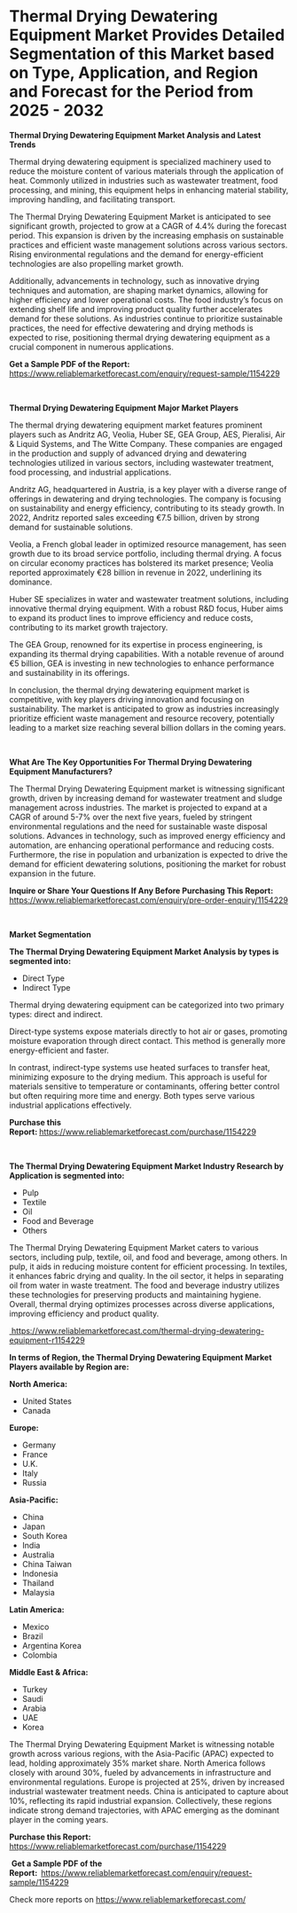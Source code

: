 <p><h1>Thermal Drying Dewatering Equipment Market Provides Detailed Segmentation of this Market based on Type, Application, and Region and Forecast for the Period from 2025 - 2032</h1></p><p><strong>Thermal Drying Dewatering Equipment Market Analysis and Latest Trends</strong></p>
<p><p>Thermal drying dewatering equipment is specialized machinery used to reduce the moisture content of various materials through the application of heat. Commonly utilized in industries such as wastewater treatment, food processing, and mining, this equipment helps in enhancing material stability, improving handling, and facilitating transport. </p><p>The Thermal Drying Dewatering Equipment Market is anticipated to see significant growth, projected to grow at a CAGR of 4.4% during the forecast period. This expansion is driven by the increasing emphasis on sustainable practices and efficient waste management solutions across various sectors. Rising environmental regulations and the demand for energy-efficient technologies are also propelling market growth. </p><p>Additionally, advancements in technology, such as innovative drying techniques and automation, are shaping market dynamics, allowing for higher efficiency and lower operational costs. The food industry’s focus on extending shelf life and improving product quality further accelerates demand for these solutions. As industries continue to prioritize sustainable practices, the need for effective dewatering and drying methods is expected to rise, positioning thermal drying dewatering equipment as a crucial component in numerous applications.</p></p>
<p><strong>Get a Sample PDF of the Report:&nbsp;</strong> <a href="https://www.reliablemarketforecast.com/enquiry/request-sample/1154229?utm_campaign=2603&utm_medium=2&utm_source=Github&utm_content=ia&utm_term=12042025&utm_id=thermal-drying-dewatering-equipment">https://www.reliablemarketforecast.com/enquiry/request-sample/1154229</a></p>
<p>&nbsp;</p>
<p><strong>Thermal Drying Dewatering Equipment Major Market Players</strong></p>
<p><p>The thermal drying dewatering equipment market features prominent players such as Andritz AG, Veolia, Huber SE, GEA Group, AES, Pieralisi, Air & Liquid Systems, and The Witte Company. These companies are engaged in the production and supply of advanced drying and dewatering technologies utilized in various sectors, including wastewater treatment, food processing, and industrial applications.</p><p>Andritz AG, headquartered in Austria, is a key player with a diverse range of offerings in dewatering and drying technologies. The company is focusing on sustainability and energy efficiency, contributing to its steady growth. In 2022, Andritz reported sales exceeding €7.5 billion, driven by strong demand for sustainable solutions.</p><p>Veolia, a French global leader in optimized resource management, has seen growth due to its broad service portfolio, including thermal drying. A focus on circular economy practices has bolstered its market presence; Veolia reported approximately €28 billion in revenue in 2022, underlining its dominance.</p><p>Huber SE specializes in water and wastewater treatment solutions, including innovative thermal drying equipment. With a robust R&D focus, Huber aims to expand its product lines to improve efficiency and reduce costs, contributing to its market growth trajectory.</p><p>The GEA Group, renowned for its expertise in process engineering, is expanding its thermal drying capabilities. With a notable revenue of around €5 billion, GEA is investing in new technologies to enhance performance and sustainability in its offerings.</p><p>In conclusion, the thermal drying dewatering equipment market is competitive, with key players driving innovation and focusing on sustainability. The market is anticipated to grow as industries increasingly prioritize efficient waste management and resource recovery, potentially leading to a market size reaching several billion dollars in the coming years.</p></p>
<p>&nbsp;</p>
<p><strong>What Are The Key Opportunities For Thermal Drying Dewatering Equipment Manufacturers?</strong></p>
<p><p>The Thermal Drying Dewatering Equipment market is witnessing significant growth, driven by increasing demand for wastewater treatment and sludge management across industries. The market is projected to expand at a CAGR of around 5-7% over the next five years, fueled by stringent environmental regulations and the need for sustainable waste disposal solutions. Advances in technology, such as improved energy efficiency and automation, are enhancing operational performance and reducing costs. Furthermore, the rise in population and urbanization is expected to drive the demand for efficient dewatering solutions, positioning the market for robust expansion in the future.</p></p>
<p><strong>Inquire or Share Your Questions If Any Before Purchasing This Report:</strong> <a href="https://www.reliablemarketforecast.com/enquiry/pre-order-enquiry/1154229?utm_campaign=2603&utm_medium=2&utm_source=Github&utm_content=ia&utm_term=12042025&utm_id=thermal-drying-dewatering-equipment">https://www.reliablemarketforecast.com/enquiry/pre-order-enquiry/1154229</a></p>
<p>&nbsp;</p>
<p><strong>Market Segmentation</strong></p>
<p><strong>The Thermal Drying Dewatering Equipment Market Analysis by types is segmented into:</strong></p>
<p><ul><li>Direct Type</li><li>Indirect Type</li></ul></p>
<p><p>Thermal drying dewatering equipment can be categorized into two primary types: direct and indirect. </p><p>Direct-type systems expose materials directly to hot air or gases, promoting moisture evaporation through direct contact. This method is generally more energy-efficient and faster. </p><p>In contrast, indirect-type systems use heated surfaces to transfer heat, minimizing exposure to the drying medium. This approach is useful for materials sensitive to temperature or contaminants, offering better control but often requiring more time and energy. Both types serve various industrial applications effectively.</p></p>
<p><strong>Purchase this Report:&nbsp;</strong><a href="https://www.reliablemarketforecast.com/purchase/1154229?utm_campaign=2603&utm_medium=2&utm_source=Github&utm_content=ia&utm_term=12042025&utm_id=thermal-drying-dewatering-equipment">https://www.reliablemarketforecast.com/purchase/1154229</a></p>
<p>&nbsp;</p>
<p><strong>The Thermal Drying Dewatering Equipment Market Industry Research by Application is segmented into:</strong></p>
<p><ul><li>Pulp</li><li>Textile</li><li>Oil</li><li>Food and Beverage</li><li>Others</li></ul></p>
<p><p>The Thermal Drying Dewatering Equipment Market caters to various sectors, including pulp, textile, oil, and food and beverage, among others. In pulp, it aids in reducing moisture content for efficient processing. In textiles, it enhances fabric drying and quality. In the oil sector, it helps in separating oil from water in waste treatment. The food and beverage industry utilizes these technologies for preserving products and maintaining hygiene. Overall, thermal drying optimizes processes across diverse applications, improving efficiency and product quality.</p></p>
<p><a href="https://www.reliablemarketforecast.com/thermal-drying-dewatering-equipment-r1154229?utm_campaign=2603&utm_medium=2&utm_source=Github&utm_content=ia&utm_term=12042025&utm_id=thermal-drying-dewatering-equipment">&nbsp;https://www.reliablemarketforecast.com/thermal-drying-dewatering-equipment-r1154229</a></p>
<p><strong>In terms of Region, the Thermal Drying Dewatering Equipment Market Players available by Region are:</strong></p>
<p>
    <p> <strong> North America: </strong>
        <ul>
            <li>United States</li>
            <li>Canada</li>
        </ul>
        </p> 
    <p> <strong> Europe: </strong>
        <ul>
            <li>Germany</li>
            <li>France</li>
            <li>U.K.</li>
            <li>Italy</li>
            <li>Russia</li>
        </ul>
        </p> 
    <p> <strong> Asia-Pacific: </strong>
        <ul>
            <li>China</li>
            <li>Japan</li>
            <li>South Korea</li>
            <li>India</li>
            <li>Australia</li>
            <li>China Taiwan</li>
            <li>Indonesia</li>
            <li>Thailand</li>
            <li>Malaysia</li>
        </ul>
        </p> 
    <p> <strong> Latin America: </strong>
        <ul>
            <li>Mexico</li>
            <li>Brazil</li>
            <li>Argentina Korea</li>
            <li>Colombia</li>
        </ul>
        </p> 
    <p> <strong> Middle East & Africa: </strong>
        <ul>
            <li>Turkey</li>
            <li>Saudi</li>
            <li>Arabia</li>
            <li>UAE</li>
            <li>Korea</li>
        </ul>
    </p>
    </p>
<p><p>The Thermal Drying Dewatering Equipment Market is witnessing notable growth across various regions, with the Asia-Pacific (APAC) expected to lead, holding approximately 35% market share. North America follows closely with around 30%, fueled by advancements in infrastructure and environmental regulations. Europe is projected at 25%, driven by increased industrial wastewater treatment needs. China is anticipated to capture about 10%, reflecting its rapid industrial expansion. Collectively, these regions indicate strong demand trajectories, with APAC emerging as the dominant player in the coming years.</p></p>
<p><strong>Purchase this Report: </strong><a href="https://www.reliablemarketforecast.com/purchase/1154229?utm_campaign=2603&utm_medium=2&utm_source=Github&utm_content=ia&utm_term=12042025&utm_id=thermal-drying-dewatering-equipment">https://www.reliablemarketforecast.com/purchase/1154229</a></p>
<p>&nbsp;<strong>Get a Sample PDF of the Report:&nbsp;&nbsp;</strong><a href="https://www.reliablemarketforecast.com/enquiry/request-sample/1154229?utm_campaign=2603&utm_medium=2&utm_source=Github&utm_content=ia&utm_term=12042025&utm_id=thermal-drying-dewatering-equipment">https://www.reliablemarketforecast.com/enquiry/request-sample/1154229</a></p>
<p><strong></strong></p>
<p>Check more reports on <a href="https://www.reliablemarketforecast.com/?utm_campaign=2603&utm_medium=2&utm_source=Github&utm_content=ia&utm_term=12042025&utm_id=thermal-drying-dewatering-equipment">https://www.reliablemarketforecast.com/</a></p>